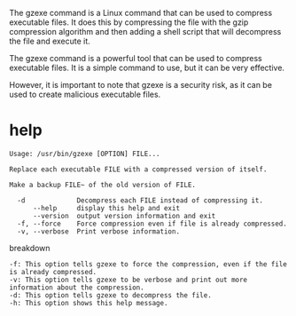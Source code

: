 The gzexe command is a Linux command that can be used to compress executable files. It does this by compressing the file with the gzip compression algorithm and then adding a shell script that will decompress the file and execute it.

The gzexe command is a powerful tool that can be used to compress executable files. It is a simple command to use, but it can be very effective.

However, it is important to note that gzexe is a security risk, as it can be used to create malicious executable files.

# help 

```
Usage: /usr/bin/gzexe [OPTION] FILE...

Replace each executable FILE with a compressed version of itself.

Make a backup FILE~ of the old version of FILE.

  -d             Decompress each FILE instead of compressing it.
      --help     display this help and exit
      --version  output version information and exit
  -f, --force    Force compression even if file is already compressed.
  -v, --verbose  Print verbose information.
```

breakdown 

```
-f: This option tells gzexe to force the compression, even if the file is already compressed.
-v: This option tells gzexe to be verbose and print out more information about the compression.
-d: This option tells gzexe to decompress the file.
-h: This option shows this help message.
```
